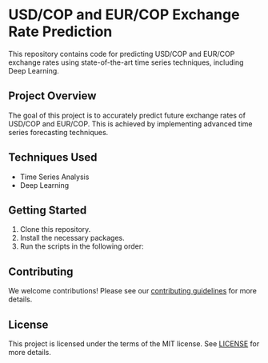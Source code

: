 # USD/COP and EUR/COP Exchange Rate Prediction

This repository contains code for predicting USD/COP and EUR/COP exchange rates using state-of-the-art time series techniques, including Deep Learning.

## Project Overview

The goal of this project is to accurately predict future exchange rates of USD/COP and EUR/COP. This is achieved by implementing advanced time series forecasting techniques.

## Techniques Used

- Time Series Analysis
- Deep Learning

## Getting Started

1. Clone this repository.
2. Install the necessary packages.
3. Run the scripts in the following order:

## Contributing

We welcome contributions! Please see our [contributing guidelines](CONTRIBUTING.md) for more details.

## License

This project is licensed under the terms of the MIT license. See [LICENSE](LICENSE) for more details.